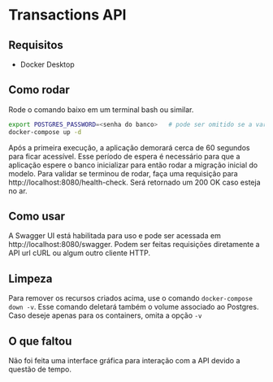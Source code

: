 # Transactions API

## Requisitos
- Docker Desktop

## Como rodar
Rode o comando baixo em um terminal bash ou similar.

```bash
export POSTGRES_PASSWORD=<senha do banco>   # pode ser omitido se a variável estiver nas variáveis de ambiente do sistema
docker-compose up -d
```

Após a primeira execução, a aplicação demorará cerca de 60 segundos para ficar acessível. Esse período de espera é necessário 
para que a aplicação espere o banco inicializar para então rodar a migração inicial do modelo. Para validar se terminou de rodar, 
faça uma requisição para http://localhost:8080/health-check. Será retornado um 200 OK caso esteja no ar.

## Como usar
A Swagger UI está habilitada para uso e pode ser acessada em http://localhost:8080/swagger. Podem ser feitas requisições diretamente
a API url cURL ou algum outro cliente HTTP.

## Limpeza
Para remover os recursos criados acima, use o comando `docker-compose down -v`. Esse comando deletará também o volume associado 
ao Postgres. Caso deseje apenas para os containers, omita a opção `-v`

## O que faltou
Não foi feita uma interface gráfica para interação com a API devido a questão de tempo. 
